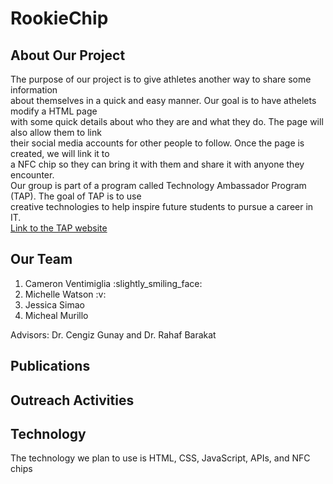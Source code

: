 <h1>RookieChip</h1>
<h2>About Our Project</h2>
<p>The purpose of our project is to give athletes another way to share some information<br>
  about themselves in a quick and easy manner. Our goal is to have athelets modify a HTML page<br>
  with some quick details about who they are and what they do. The page will also allow them to link<br>
  their social media accounts for other people to follow. Once the page is created, we will link it to<br>
  a NFC chip so they can bring it with them and share it with anyone they encounter.<br>
  Our group is part of a program called Technology Ambassador Program (TAP). The goal of TAP is to use<br>
  creative technologies to help inspire future students to pursue a career in IT.<br>
  <a href = "https://www.ggc.edu/academics/schools/school-of-science-and-technology/research-internships-service-learning/technology-ambassador-program/">Link to the TAP website</a></p>
<h2>Our Team</h2>
<ol>
  <li>Cameron Ventimiglia :slightly_smiling_face:</li>
  <li>Michelle Watson :v:</li>
  <li>Jessica Simao</li>
  <li>Micheal Murillo</li>
</ol>
<p>Advisors: Dr. Cengiz Gunay and Dr. Rahaf Barakat</p>
<h2>Publications</h2>
<h2>Outreach Activities</h2>
<h2>Technology</h2>
<p>The technology we plan to use is HTML, CSS, JavaScript, APIs, and NFC chips</p>
